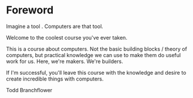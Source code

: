 # Foreword

Imagine a tool .  Computers are that tool.  

Welcome to the coolest course you've ever taken.

This is a course about computers.  Not the basic building blocks / theory of computers, but practical knowledge we can use to make them do useful work for us.  Here, we're makers.  We're builders.

If I'm successful, you'll leave this course with the knowledge and desire to create incredible things with computers.

Todd Branchflower
